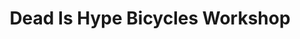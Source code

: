 ---
title: "Dead Is Hype Bicycles Workshop"
url: /grenoble/dead-is-hype-bicycles-workshop/
shop: Fahrrad
---